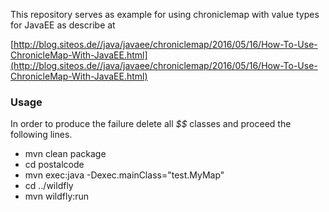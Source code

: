 This repository serves as example for using chroniclemap with value types for JavaEE as describe at

[http://blog.siteos.de//java/javaee/chroniclemap/2016/05/16/How-To-Use-ChronicleMap-With-JavaEE.html](http://blog.siteos.de//java/javaee/chroniclemap/2016/05/16/How-To-Use-ChronicleMap-With-JavaEE.html)

### Usage

In order to produce the failure delete all *$$* classes and proceed the following lines.

 - mvn clean package
 - cd postalcode
 - mvn exec:java -Dexec.mainClass="test.MyMap"
 - cd ../wildfly
 - mvn wildfly:run